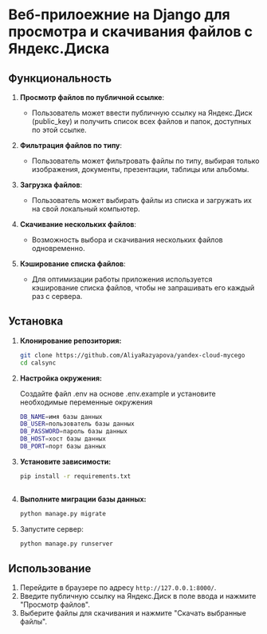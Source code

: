 # Веб-прилоежние на Django для просмотра и скачивания файлов с Яндекс.Диска

## Функциональность

1. **Просмотр файлов по публичной ссылке**:
   - Пользователь может ввести публичную ссылку на Яндекс.Диск (public_key) и получить список всех файлов и папок, доступных по этой ссылке.

2. **Фильтрация файлов по типу**:
   - Пользователь может фильтровать файлы по типу, выбирая только изображения, документы, презентации, таблицы или альбомы.

3. **Загрузка файлов**:
   - Пользователь может выбирать файлы из списка и загружать их на свой локальный компьютер.

4. **Скачивание нескольких файлов**:
   - Возможность выбора и скачивания нескольких файлов одновременно.

5. **Кэширование списка файлов**:
   - Для оптимизации работы приложения используется кэширование списка файлов, чтобы не запрашивать его каждый раз с сервера.

## Установка

1. **Клонирование репозитория:**

   ```bash
   git clone https://github.com/AliyaRazyapova/yandex-cloud-mycego
   cd calsync

2. **Настройка окружения:**

    Создайте файл .env на основе .env.example и установите необходимые переменные окружения

    ```bash
    DB_NAME=имя базы данных
    DB_USER=пользователь базы данных
    DB_PASSWORD=пароль базы данных
    DB_HOST=хост базы данных
    DB_PORT=порт базы данных

3. **Установите зависимости:**
    
    ```bash
    pip install -r requirements.txt
       
4. **Выполните миграции базы данных:**
    
   ```bash
   python manage.py migrate
   
6. Запустите сервер:
    
   ```bash
   python manage.py runserver

## Использование

1. Перейдите в браузере по адресу `http://127.0.0.1:8000/`.
2. Введите публичную ссылку на Яндекс.Диск в поле ввода и нажмите "Просмотр файлов".
3. Выберите файлы для скачивания и нажмите "Скачать выбранные файлы".
